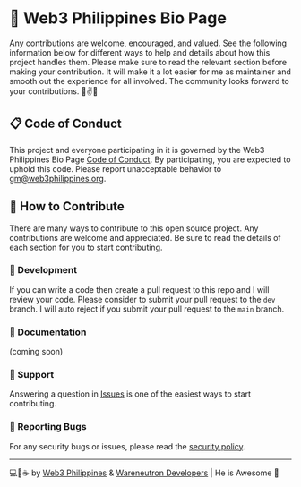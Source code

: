 # 🎯 Web3 Philippines Bio Page

Any contributions are welcome, encouraged, and valued. See the following information below for different ways to help and details about how this project handles them. Please make sure to read the relevant section before making your contribution. It will make it a lot easier for me as maintainer and smooth out the experience for all involved. The community looks forward to your contributions. 🎉✌✨

## 📋 Code of Conduct

This project and everyone participating in it is governed by the Web3 Philippines Bio Page [Code of Conduct](https://github.com/web3phl/bio/blob/main/code_of_conduct.md). By participating, you are expected to uphold this code. Please report unacceptable behavior to <gm@web3philippines.org>.

## 💖 How to Contribute

There are many ways to contribute to this open source project. Any contributions are welcome and appreciated. Be sure to read the details of each section for you to start contributing.

### 🧬 Development

If you can write a code then create a pull request to this repo and I will review your code. Please consider to submit your pull request to the ```dev``` branch. I will auto reject if you submit your pull request to the ```main``` branch.

### 📖 Documentation

(coming soon)

### 🧰 Support

Answering a question in [Issues](https://github.com/web3phl/bio/issues) is one of the easiest ways to start contributing.

### 🐞 Reporting Bugs

For any security bugs or issues, please read the [security policy](./security.md).

---

💻💖☕ by [Web3 Philippines](https://web3philippines.org) & [Wareneutron Developers](https://wareneutron.com) | He is Awesome 🙏